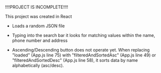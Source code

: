 !!!!PROJECT IS INCOMPLETE!!!!

This project was created in React

- Loads a random JSON file

- Typing into the search bar it looks for matching values within the name, phone number and address

- Ascending/Descending button does not operate yet.
When replacing "loaded" (App.js line 75) with "filteredAndSortedAsc" (App.js line 49) or "filteredAndSortedDesc" (App.js line 58), it sorts data by name alphabetically (asc/desc).
